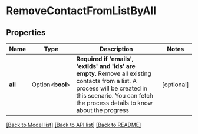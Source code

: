 # RemoveContactFromListByAll

## Properties

Name | Type | Description | Notes
------------ | ------------- | ------------- | -------------
**all** | Option<**bool**> | **Required if 'emails', 'extIds' and 'ids' are empty.** Remove all existing contacts from a list. A process will be created in this scenario. You can fetch the process details to know about the progress  | [optional]

[[Back to Model list]](../README.md#documentation-for-models) [[Back to API list]](../README.md#documentation-for-api-endpoints) [[Back to README]](../README.md)


